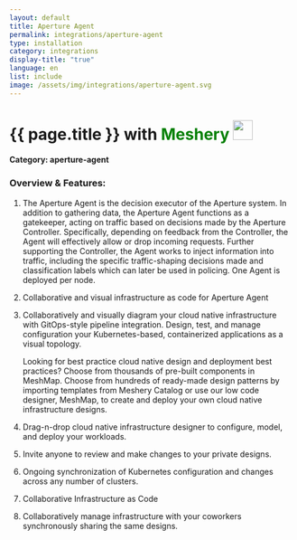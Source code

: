 ```yaml
---
layout: default
title: Aperture Agent
permalink: integrations/aperture-agent
type: installation
category: integrations
display-title: "true"
language: en
list: include
image: /assets/img/integrations/aperture-agent.svg
---
```


<h1>{{ page.title }} with <span style="font-weight: bold; color: green;">Meshery</span> <img src="{{ page.image }}" style="width: 35px; height: 35px;" /></h1>


#### Category: aperture-agent

### Overview & Features:
1. The Aperture Agent is the decision executor of the Aperture system. In addition to gathering data, the Aperture Agent functions as a gatekeeper, acting on traffic based on decisions made by the Aperture Controller. Specifically, depending on feedback from the Controller, the Agent will effectively allow or drop incoming requests. Further supporting the Controller, the Agent works to inject information into traffic, including the specific traffic-shaping decisions made and classification labels which can later be used in policing. One Agent is deployed per node.


2. Collaborative and visual infrastructure as code for Aperture Agent

4. 
    Collaboratively and visually diagram your cloud native infrastructure with GitOps-style pipeline integration. Design, test, and manage configuration your Kubernetes-based, containerized applications as a visual topology.



    Looking for best practice cloud native design and deployment best practices? Choose from thousands of pre-built components in MeshMap. Choose from hundreds of ready-made design patterns by importing templates from Meshery Catalog or use our low code designer, MeshMap, to create and deploy your own cloud native infrastructure designs.



5. Drag-n-drop cloud native infrastructure designer to configure, model, and deploy your workloads.

6. Invite anyone to review and make changes to your private designs.

7. Ongoing synchronization of Kubernetes configuration and changes across any number of clusters.

8. Collaborative Infrastructure as Code

9. Collaboratively manage infrastructure with your coworkers synchronously sharing the same designs.

